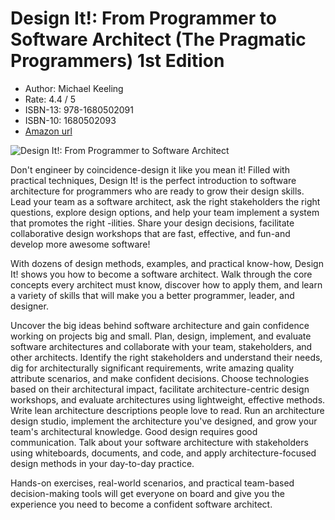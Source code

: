 # Design It!: From Programmer to Software Architect (The Pragmatic Programmers) 1st Edition

* Author: Michael Keeling
* Rate: 4.4 / 5
* ISBN-13: 978-1680502091
* ISBN-10: 1680502093
* [Amazon url](https://www.amazon.com/dp/1680502093/?coliid=I3MELPW96SAC6&colid=1CNL2S9M9DD6L&psc=1&ref_=lv_ov_lig_dp_it)

![Design It!: From Programmer to Software Architect](https://images-na.ssl-images-amazon.com/images/I/41srOUdjYhL._SX415_BO1,204,203,200_.jpg)


Don't engineer by coincidence-design it like you mean it! Filled with practical techniques, Design It! is the perfect introduction to software architecture for programmers who are ready to grow their design skills. Lead your team as a software architect, ask the right stakeholders the right questions, explore design options, and help your team implement a system that promotes the right -ilities. Share your design decisions, facilitate collaborative design workshops that are fast, effective, and fun-and develop more awesome software!

With dozens of design methods, examples, and practical know-how, Design It! shows you how to become a software architect. Walk through the core concepts every architect must know, discover how to apply them, and learn a variety of skills that will make you a better programmer, leader, and designer.

Uncover the big ideas behind software architecture and gain confidence working on projects big and small. Plan, design, implement, and evaluate software architectures and collaborate with your team, stakeholders, and other architects. Identify the right stakeholders and understand their needs, dig for architecturally significant requirements, write amazing quality attribute scenarios, and make confident decisions. Choose technologies based on their architectural impact, facilitate architecture-centric design workshops, and evaluate architectures using lightweight, effective methods. Write lean architecture descriptions people love to read. Run an architecture design studio, implement the architecture you've designed, and grow your team's architectural knowledge. Good design requires good communication. Talk about your software architecture with stakeholders using whiteboards, documents, and code, and apply architecture-focused design methods in your day-to-day practice.

Hands-on exercises, real-world scenarios, and practical team-based decision-making tools will get everyone on board and give you the experience you need to become a confident software architect.